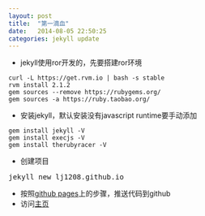 ```yaml
---
layout: post
title:  "第一滴血"
date:   2014-08-05 22:50:25
categories: jekyll update
---
```


* jekyll使用ror开发的，先要搭建ror环境
~~~
curl -L https://get.rvm.io | bash -s stable
rvm install 2.1.2
gem sources --remove https://rubygems.org/
gem sources -a https://ruby.taobao.org/
~~~

* 安装jekyll，默认安装没有javascript runtime要手动添加
```
gem install jekyll -V
gem install execjs -V
gem install therubyracer -V
```
* 创建项目
<pre>
jekyll new lj1208.github.io
</pre>

* 按照[github pages](https://pages.github.com/)上的步骤，推送代码到github
* 访问[主页](http://lj1208.github.io)
